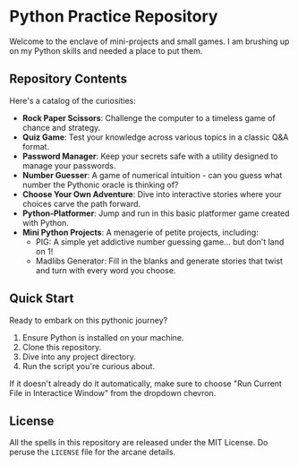 # Python Practice Repository

Welcome to the enclave of mini-projects and small games. I am brushing up on my Python skills and needed a place to put them. 

## Repository Contents

Here's a catalog of the curiosities:

- **Rock Paper Scissors**: Challenge the computer to a timeless game of chance and strategy.
- **Quiz Game**: Test your knowledge across various topics in a classic Q&A format.
- **Password Manager**: Keep your secrets safe with a utility designed to manage your passwords.
- **Number Guesser**: A game of numerical intuition - can you guess what number the Pythonic oracle is thinking of?
- **Choose Your Own Adventure**: Dive into interactive stories where your choices carve the path forward.
- **Python-Platformer**: Jump and run in this basic platformer game created with Python.
- **Mini Python Projects**: A menagerie of petite projects, including:
  - PIG: A simple yet addictive number guessing game... but don't land on 1!
  - Madlibs Generator: Fill in the blanks and generate stories that twist and turn with every word you choose.

## Quick Start

Ready to embark on this pythonic journey?

1. Ensure Python is installed on your machine.
2. Clone this repository.
3. Dive into any project directory.
4. Run the script you're curious about.

If it doesn't already do it automatically, make sure to choose "Run Current File in Interactice Window" from the dropdown chevron. 

## License

All the spells in this repository are released under the MIT License. Do peruse the `LICENSE` file for the arcane details.